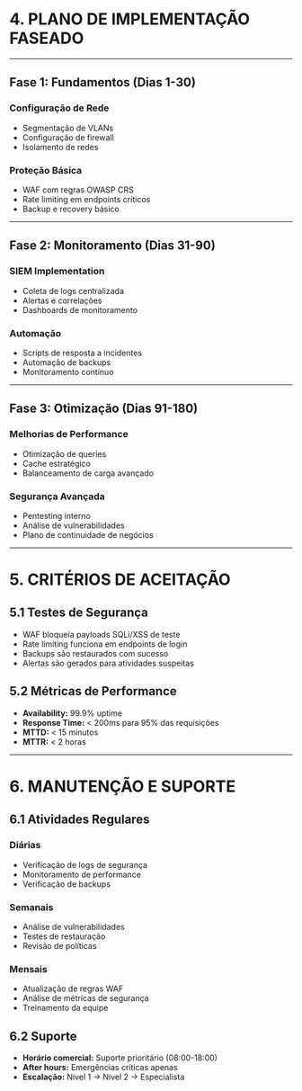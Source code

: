 # 4. PLANO DE IMPLEMENTAÇÃO FASEADO

---

## Fase 1: Fundamentos (Dias 1-30)

### Configuração de Rede
- Segmentação de VLANs  
- Configuração de firewall  
- Isolamento de redes  

### Proteção Básica
- WAF com regras OWASP CRS  
- Rate limiting em endpoints críticos  
- Backup e recovery básico  

---

## Fase 2: Monitoramento (Dias 31-90)

### SIEM Implementation
- Coleta de logs centralizada  
- Alertas e correlações  
- Dashboards de monitoramento  

### Automação
- Scripts de resposta a incidentes  
- Automação de backups  
- Monitoramento contínuo  

---

## Fase 3: Otimização (Dias 91-180)

### Melhorias de Performance
- Otimização de queries  
- Cache estratégico  
- Balanceamento de carga avançado  

### Segurança Avançada
- Pentesting interno  
- Análise de vulnerabilidades  
- Plano de continuidade de negócios  

---

# 5. CRITÉRIOS DE ACEITAÇÃO

## 5.1 Testes de Segurança
- WAF bloqueia payloads SQLi/XSS de teste  
- Rate limiting funciona em endpoints de login  
- Backups são restaurados com sucesso  
- Alertas são gerados para atividades suspeitas  

## 5.2 Métricas de Performance
- **Availability:** 99.9% uptime  
- **Response Time:** < 200ms para 95% das requisições  
- **MTTD:** < 15 minutos  
- **MTTR:** < 2 horas  

---

# 6. MANUTENÇÃO E SUPORTE

## 6.1 Atividades Regulares

### Diárias
- Verificação de logs de segurança  
- Monitoramento de performance  
- Verificação de backups  

### Semanais
- Análise de vulnerabilidades  
- Testes de restauração  
- Revisão de políticas  

### Mensais
- Atualização de regras WAF  
- Análise de métricas de segurança  
- Treinamento da equipe  

## 6.2 Suporte
- **Horário comercial:** Suporte prioritário (08:00-18:00)  
- **After hours:** Emergências críticas apenas  
- **Escalação:** Nível 1 → Nível 2 → Especialista  
